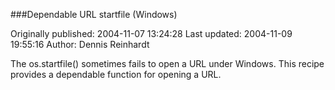 ###Dependable URL startfile (Windows)

Originally published: 2004-11-07 13:24:28
Last updated: 2004-11-09 19:55:16
Author: Dennis Reinhardt

The os.startfile() sometimes fails to open a URL under Windows.  This recipe provides a dependable function for opening a URL.